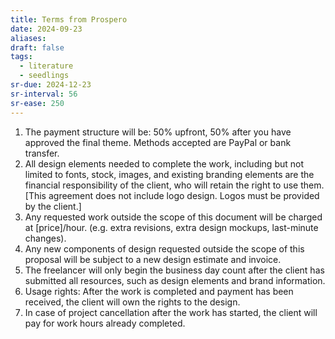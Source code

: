 ```yaml
---
title: Terms from Prospero
date: 2024-09-23
aliases: 
draft: false
tags:
  - literature
  - seedlings
sr-due: 2024-12-23
sr-interval: 56
sr-ease: 250
---
```


1. The payment structure will be: 50% upfront, 50% after you have approved the final theme. Methods accepted are PayPal or bank transfer.
2. All design elements needed to complete the work, including but not limited to fonts, stock, images, and existing branding elements are the financial responsibility of the client, who will retain the right to use them. [This agreement does not include logo design. Logos must be provided by the client.]
3. Any requested work outside the scope of this document will be charged at [price]/hour. (e.g. extra revisions, extra design mockups, last-minute changes).
4. Any new components of design requested outside the scope of this proposal will be subject to a new design estimate and invoice.
5. The freelancer will only begin the business day count after the client has submitted all resources, such as design elements and brand information.
6. Usage rights: After the work is completed and payment has been received, the client will own the rights to the design.
7. In case of project cancellation after the work has started, the client will pay for work hours already completed.
